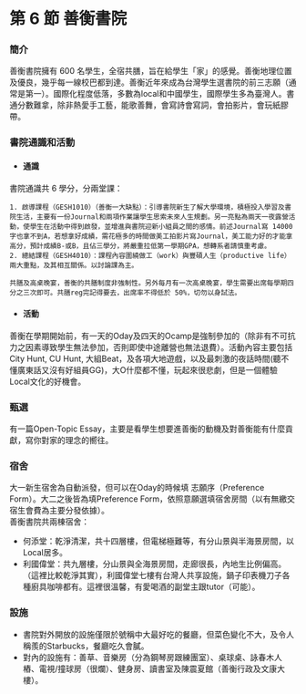 # 第 6 節 善衡書院

### 簡介

善衡書院擁有 600 名學生，全宿共膳，旨在給學生「家」的感覺。善衡地理位置及優良，幾乎每一線校巴都到達。善衡近年來成為台灣學生選書院的前三志願（通常是第一）。國際化程度低落，多數為local和中國學生，國際學生多為臺灣人。書通分數難拿，除非熱愛手工藝，能歌善舞，會寫詩會寫詞，會拍影片，會玩紙膠帶。

### 書院通識和活動

* #### 通識
書院通識共 6 學分，分兩堂課：

    1. 啟導課程（GESH1010）（善衡一大缺點）：引導書院新生了解大學環境，積極投入學習及書院生活，主要有一份Journal和兩項作業讓學生思索未來人生規劃。另一亮點為兩天一夜露營活動，使學生在活動中得到啟發，並增進與書院迎新小組員之間的感情。前述Journal寫 14000 字也拿不到A，若想拿好成績，需花極多的時間做美工拍影片寫Journal，美工能力好的才能拿高分，預計成績B-或B，且佔三學分，將嚴重拉低第一學期GPA，想轉系者請慎重考慮。 
    2. 總結課程（GESH4010）：課程內容圍繞做工（work）與豐碩人生（productive life）兩大重點，及其相互關係。以討論課為主。

    共膳及高桌晚宴，善衡的共膳制度非強制性。另外每月有一次高桌晚宴，學生需要出席每學期四分之三次即可。共膳reg完記得要去，出席率不得低於 50%，切勿以身試法。

* #### 活動
善衡在學期開始前，有一天的Oday及四天的Ocamp是強制參加的（除非有不可抗力之因素導致學生無法參加，否則即使中途離營也無法退費）。活動內容主要包括City Hunt, CU Hunt, 大組Beat，及各項大地遊戲，以及最刺激的夜話時間(聽不懂廣東話又沒有好組員GG)，大O什麼都不懂，玩起來很悲劇，但是一個體驗Local文化的好機會。



### 甄選

有一篇Open-Topic Essay，主要是看學生想要進善衡的動機及對善衡能有什麼貢獻，寫你對家的理念的嚮往。

### 宿舍

大一新生宿舍為自動派發，但可以在Oday的時候填 志願序（Preference Form）。大二之後皆為填Preference Form，依照意願選填宿舍房間（以有無繳交宿生會費為主要分發依據）。  
善衡書院共兩棟宿舍：

* 何添堂：乾淨清潔，共十四層樓，但電梯極難等，有分山景與半海景房間，以Local居多。
* 利國偉堂：共九層樓，分山景與全海景房間，走廊很長，內地生比例偏高。（這裡比較乾淨其實），利國偉堂七樓有台灣人共享設施，鍋子印表機刀子各種廚具咖啡都有。這裡很溫馨，有愛喝酒的副堂主跟tutor（可能）。

### 設施

* 書院對外開放的設施僅限於號稱中大最好吃的餐廳，但菜色變化不大，及令人稱羨的Starbucks，餐廳吃久會膩。
* 對內的設施有：善草、音樂房（分為鋼琴房跟練團室）、桌球桌、詠春木人樁、電視/撞球房（很爛）、健身房、讀書室及陳震夏館（善衡行政及文康大樓）。



